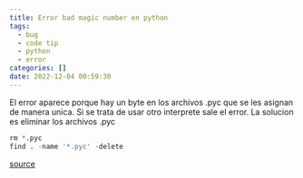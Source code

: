 ```yaml
---
title: Error bad magic number en python
tags:
  - bug
  - code tip
  - python
  - error
categories: []
date: 2022-12-04 00:59:30
---
```




El error aparece porque hay un byte en los archivos .pyc que se les asignan de manera unica. Si se trata de usar otro interprete sale el error.
La solucion es eliminar los archivos .pyc
```py
rm *.pyc  
find . -name '*.pyc' -delete
``` 


[source ](https://www.datasciencelearner.com/importerror-bad-magic-number-in-python-solution/)